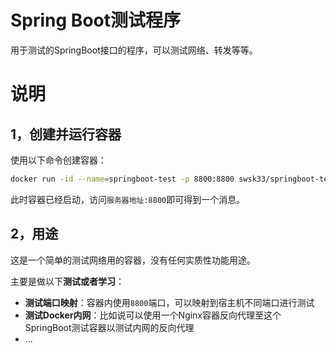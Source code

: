 # Spring Boot测试程序

用于测试的SpringBoot接口的程序，可以测试网络、转发等等。

# 说明

## 1，创建并运行容器

使用以下命令创建容器：

```bash
docker run -id --name=springboot-test -p 8800:8800 swsk33/springboot-test
```

此时容器已经启动，访问`服务器地址:8800`即可得到一个消息。

## 2，用途

这是一个简单的测试网络用的容器，没有任何实质性功能用途。

主要是做以下**测试或者学习**：

- **测试端口映射**：容器内使用`8800`端口，可以映射到宿主机不同端口进行测试
- **测试Docker内网**：比如说可以使用一个Nginx容器反向代理至这个SpringBoot测试容器以测试内网的反向代理
- ...
